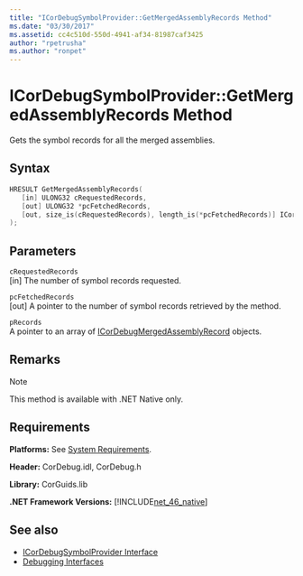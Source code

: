 ```yaml
---
title: "ICorDebugSymbolProvider::GetMergedAssemblyRecords Method"
ms.date: "03/30/2017"
ms.assetid: cc4c510d-550d-4941-af34-81987caf3425
author: "rpetrusha"
ms.author: "ronpet"
---
```

# ICorDebugSymbolProvider::GetMergedAssemblyRecords Method
Gets the symbol records for all the merged assemblies.  
  
## Syntax  
  
```cpp  
HRESULT GetMergedAssemblyRecords(  
   [in] ULONG32 cRequestedRecords,  
   [out] ULONG32 *pcFetchedRecords,  
   [out, size_is(cRequestedRecords), length_is(*pcFetchedRecords)] ICorDebugMergedAssemblyRecord *pRecords[]  
);  
```  
  
## Parameters  
 `cRequestedRecords`  
 [in] The number of symbol records requested.  
  
 `pcFetchedRecords`  
 [out] A pointer to the number of symbol records retrieved by the method.  
  
 `pRecords`  
 A pointer to an array of [ICorDebugMergedAssemblyRecord](../../../../docs/framework/unmanaged-api/debugging/icordebugmergedassemblyrecord-interface.md) objects.  
  
## Remarks  
  
> [!NOTE]
> This method is available with .NET Native only.  
  
## Requirements  
 **Platforms:** See [System Requirements](../../../../docs/framework/get-started/system-requirements.md).  
  
 **Header:** CorDebug.idl, CorDebug.h  
  
 **Library:** CorGuids.lib  
  
 **.NET Framework Versions:** [!INCLUDE[net_46_native](../../../../includes/net-46-native-md.md)]  
  
## See also

- [ICorDebugSymbolProvider Interface](../../../../docs/framework/unmanaged-api/debugging/icordebugsymbolprovider-interface.md)
- [Debugging Interfaces](../../../../docs/framework/unmanaged-api/debugging/debugging-interfaces.md)
